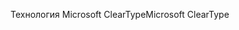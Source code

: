 <span data-ttu-id="800fd-101">Технология Microsoft ClearType</span><span class="sxs-lookup"><span data-stu-id="800fd-101">Microsoft ClearType</span></span>